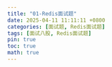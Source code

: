 ```yaml
---
title: "01-Redis面试题"
date: 2025-04-11 11:11:11 +0800
categories: [面试题, Redis面试题]
tags: [面试八股, Redis面试题]
pin: true
toc: true
math: true
---
```


##
